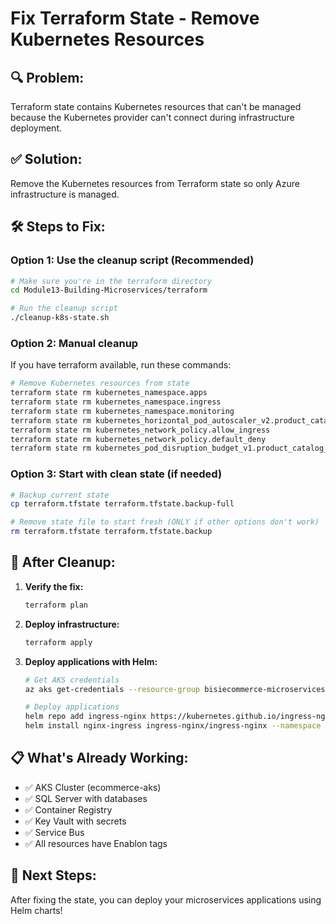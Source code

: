 # Fix Terraform State - Remove Kubernetes Resources

## 🔍 **Problem:**
Terraform state contains Kubernetes resources that can't be managed because the Kubernetes provider can't connect during infrastructure deployment.

## ✅ **Solution:**
Remove the Kubernetes resources from Terraform state so only Azure infrastructure is managed.

## 🛠️ **Steps to Fix:**

### **Option 1: Use the cleanup script (Recommended)**
```bash
# Make sure you're in the terraform directory
cd Module13-Building-Microservices/terraform

# Run the cleanup script
./cleanup-k8s-state.sh
```

### **Option 2: Manual cleanup**
If you have terraform available, run these commands:

```bash
# Remove Kubernetes resources from state
terraform state rm kubernetes_namespace.apps
terraform state rm kubernetes_namespace.ingress  
terraform state rm kubernetes_namespace.monitoring
terraform state rm kubernetes_horizontal_pod_autoscaler_v2.product_catalog_hpa
terraform state rm kubernetes_network_policy.allow_ingress
terraform state rm kubernetes_network_policy.default_deny
terraform state rm kubernetes_pod_disruption_budget_v1.product_catalog_pdb
```

### **Option 3: Start with clean state (if needed)**
```bash
# Backup current state
cp terraform.tfstate terraform.tfstate.backup-full

# Remove state file to start fresh (ONLY if other options don't work)
rm terraform.tfstate terraform.tfstate.backup
```

## 🚀 **After Cleanup:**

1. **Verify the fix:**
   ```bash
   terraform plan
   ```

2. **Deploy infrastructure:**
   ```bash
   terraform apply
   ```

3. **Deploy applications with Helm:**
   ```bash
   # Get AKS credentials
   az aks get-credentials --resource-group bisiecommerce-microservices-rg --name ecommerce-aks --admin

   # Deploy applications
   helm repo add ingress-nginx https://kubernetes.github.io/ingress-nginx
   helm install nginx-ingress ingress-nginx/ingress-nginx --namespace ingress-nginx --create-namespace
   ```

## 📋 **What's Already Working:**
- ✅ AKS Cluster (ecommerce-aks)
- ✅ SQL Server with databases
- ✅ Container Registry
- ✅ Key Vault with secrets
- ✅ Service Bus
- ✅ All resources have Enablon tags

## 🎯 **Next Steps:**
After fixing the state, you can deploy your microservices applications using Helm charts!
